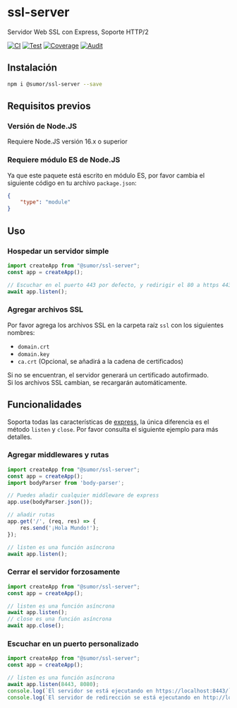 # ssl-server
Servidor Web SSL con Express, Soporte HTTP/2

[![CI](https://github.com/sumor-cloud/ssl-server/actions/workflows/ci.yml/badge.svg)](https://github.com/sumor-cloud/ssl-server/actions/workflows/ci.yml)
[![Test](https://github.com/sumor-cloud/ssl-server/actions/workflows/ut.yml/badge.svg)](https://github.com/sumor-cloud/ssl-server/actions/workflows/ut.yml)
[![Coverage](https://github.com/sumor-cloud/ssl-server/actions/workflows/coverage.yml/badge.svg)](https://github.com/sumor-cloud/ssl-server/actions/workflows/coverage.yml)
[![Audit](https://github.com/sumor-cloud/ssl-server/actions/workflows/audit.yml/badge.svg)](https://github.com/sumor-cloud/ssl-server/actions/workflows/audit.yml)

## Instalación
```bash
npm i @sumor/ssl-server --save
```

## Requisitos previos

### Versión de Node.JS
Requiere Node.JS versión 16.x o superior

### Requiere módulo ES de Node.JS
Ya que este paquete está escrito en módulo ES, por favor cambia el siguiente código en tu archivo `package.json`:
```json
{
    "type": "module"
}
```

## Uso

### Hospedar un servidor simple

```javascript
import createApp from "@sumor/ssl-server";
const app = createApp();

// Escuchar en el puerto 443 por defecto, y redirigir el 80 a https 443
await app.listen();
```


### Agregar archivos SSL
Por favor agrega los archivos SSL en la carpeta raíz `ssl` con los siguientes nombres:
- `domain.crt`
- `domain.key`
- `ca.crt` (Opcional, se añadirá a la cadena de certificados)

Si no se encuentran, el servidor generará un certificado autofirmado.  
Si los archivos SSL cambian, se recargarán automáticamente.
## Funcionalidades

Soporta todas las características de [express](https://www.npmjs.com/package/express), la única diferencia es el método ```listen``` y ```close```. Por favor consulta el siguiente ejemplo para más detalles.

### Agregar middlewares y rutas

```javascript
import createApp from "@sumor/ssl-server";
const app = createApp();
import bodyParser from 'body-parser';

// Puedes añadir cualquier middleware de express
app.use(bodyParser.json());

// añadir rutas
app.get('/', (req, res) => {
    res.send('¡Hola Mundo!');
});

// listen es una función asíncrona
await app.listen();
```

### Cerrar el servidor forzosamente

```javascript
import createApp from "@sumor/ssl-server";
const app = createApp();

// listen es una función asíncrona
await app.listen();
// close es una función asíncrona
await app.close();
```

### Escuchar en un puerto personalizado

```javascript
import createApp from "@sumor/ssl-server";
const app = createApp();

// listen es una función asíncrona
await app.listen(8443, 8080);
console.log(`El servidor se está ejecutando en https://localhost:8443/`);
console.log(`El servidor de redirección se está ejecutando en http://localhost:8080/`);
```